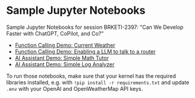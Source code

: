 # Sample Jupyter Notebooks

Sample Jupyter Notebooks for session BRKETI-2397: "Can We Develop Faster with ChatGPT, CoPilot, and Co?"

* [Function Calling Demo: Current Weather](https://github.com/brockners/ciscolive/blob/main/CLEU24/weather-demo.ipynb)
* [Function Calling Demo: Enabling a LLM to talk to a router](https://github.com/brockners/ciscolive/blob/main/CLEU24/pyats-demo.ipynb)
* [AI Assistant Demo: Simple Math Tutor](https://github.com/brockners/ciscolive/blob/main/CLEU24/Simple-Math-Tutor-Assistant-Demo.ipynb)
* [AI Assistant Demo: Simple Log Analyzer](https://github.com/brockners/ciscolive/blob/main/CLEU24/Simple-Log-Analyzer-Assistant-Demo.ipynb)

To run those notebooks, make sure that your kernel has the required libraries installed, e.g. with 
``!pip install -r requirements.txt`` and update ``.env`` with your OpenAI and OpenWeatherMap API keys.

